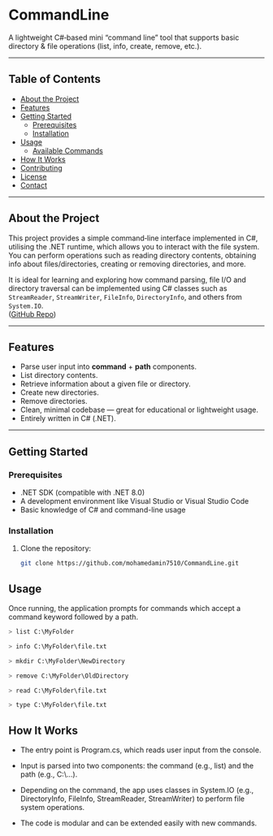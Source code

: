 # CommandLine

A lightweight C#‑based mini “command line” tool that supports basic directory & file operations (list, info, create, remove, etc.).

---

## Table of Contents

- [About the Project](#about-the-project)  
- [Features](#features)  
- [Getting Started](#getting-started)  
  - [Prerequisites](#prerequisites)  
  - [Installation](#installation)  
- [Usage](#usage)  
  - [Available Commands](#available-commands)  
- [How It Works](#how-it-works)  
- [Contributing](#contributing)  
- [License](#license)  
- [Contact](#contact)  

---

## About the Project

This project provides a simple command‑line interface implemented in C#, utilising the .NET runtime, which allows you to interact with the file system. You can perform operations such as reading directory contents, obtaining info about files/directories, creating or removing directories, and more.

It is ideal for learning and exploring how command parsing, file I/O and directory traversal can be implemented using C# classes such as `StreamReader`, `StreamWriter`, `FileInfo`, `DirectoryInfo`, and others from `System.IO`.  
([GitHub Repo](https://github.com/mohamedamin7510/CommandLine.git))

---

## Features

- Parse user input into **command** + **path** components.  
- List directory contents.  
- Retrieve information about a given file or directory.  
- Create new directories.  
- Remove directories.  
- Clean, minimal codebase — great for educational or lightweight usage.  
- Entirely written in C# (.NET).

---

## Getting Started

### Prerequisites

- .NET SDK (compatible with .NET 8.0)  
- A development environment like Visual Studio or Visual Studio Code  
- Basic knowledge of C# and command-line usage

### Installation

1. Clone the repository:  
   ```bash
   git clone https://github.com/mohamedamin7510/CommandLine.git


## Usage

Once running, the application prompts for commands which accept a command keyword followed by a path.
  ```bash
> list C:\MyFolder

> info C:\MyFolder\file.txt

> mkdir C:\MyFolder\NewDirectory

> remove C:\MyFolder\OldDirectory

> read C:\MyFolder\file.txt

> type C:\MyFolder\file.txt
```
## How It Works

- The entry point is Program.cs, which reads user input from the console.

- Input is parsed into two components: the command (e.g., list) and the path (e.g., C:\…).

- Depending on the command, the app uses classes in System.IO (e.g., DirectoryInfo, FileInfo, StreamReader, StreamWriter) to perform file system operations.

- The code is modular and can be extended easily with new commands.
